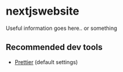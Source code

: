 # nextjswebsite

Useful information goes here.. or something

## Recommended dev tools

- [Prettier](https://marketplace.visualstudio.com/items?itemName=esbenp.prettier-vscode) (default settings)

